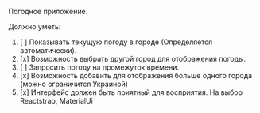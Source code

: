 Погодное приложение.

Должно уметь:

1. [ ] Показывать текущую погоду в городе (Определяется автоматически).
2. [x] Возможность выбрать другой город для отображения погоды.
3. [ ] Запросить погоду на промежуток времени.
4. [x] Возможность добавить для отображения больше одного города (можно ограничится Украиной)
5. [x] Интерфейс должен быть приятный для восприятия. На выбор Reactstrap, MaterialUi
